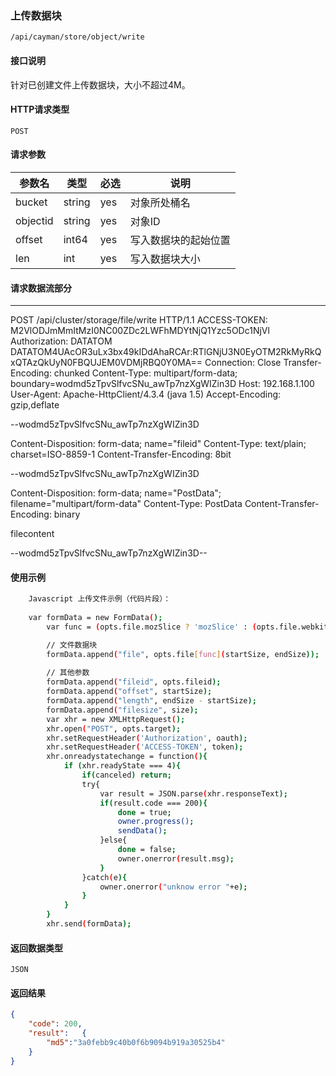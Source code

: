 
### 上传数据块
`/api/cayman/store/object/write`

#### 接口说明
针对已创建文件上传数据块，大小不超过4M。

#### HTTP请求类型
`POST`

#### 请求参数
|参数名|类型|必选|说明|
|--|--|--|--|
|bucket|string|yes|对象所处桶名|
|objectid|string|yes|对象ID|
|offset|int64|yes|写入数据块的起始位置|
|len|int|yes|写入数据块大小|


#### 请求数据流部分

---
POST /api/cluster/storage/file/write HTTP/1.1
ACCESS-TOKEN: M2VlODJmMmItMzI0NC00ZDc2LWFhMDYtNjQ1Yzc5ODc1NjVl
Authorization: DATATOM DATATOM4UAcOR3uLx3bx49kIDdAhaRCAr:RTlGNjU3N0EyOTM2RkMyRkQxQTAzQkUyN0FBQUJEM0VDMjRBQ0Y0MA==
Connection: Close
Transfer-Encoding: chunked
Content-Type: multipart/form-data; boundary=wodmd5zTpvSlfvcSNu_awTp7nzXgWIZin3D
Host: 192.168.1.100
User-Agent: Apache-HttpClient/4.3.4 (java 1.5)
Accept-Encoding: gzip,deflate

--wodmd5zTpvSlfvcSNu_awTp7nzXgWIZin3D

Content-Disposition: form-data; name="fileid"
Content-Type: text/plain; charset=ISO-8859-1
Content-Transfer-Encoding: 8bit

--wodmd5zTpvSlfvcSNu_awTp7nzXgWIZin3D

Content-Disposition: form-data; name="PostData"; filename="multipart/form-data"
Content-Type: PostData
Content-Transfer-Encoding: binary

filecontent

--wodmd5zTpvSlfvcSNu_awTp7nzXgWIZin3D--

#### 使用示例
```sh
	Javascript 上传文件示例（代码片段）： 
					 
	var formData = new FormData();
        var func = (opts.file.mozSlice ? 'mozSlice' : (opts.file.webkitSlice ? 'webkitSlice' : 'slice'));

		// 文件数据块
        formData.append("file", opts.file[func](startSize, endSize));
        
		// 其他参数		
		formData.append("fileid", opts.fileid);
        formData.append("offset", startSize);
        formData.append("length", endSize - startSize);
        formData.append("filesize", size);
        var xhr = new XMLHttpRequest();
        xhr.open("POST", opts.target);
        xhr.setRequestHeader('Authorization', oauth);
        xhr.setRequestHeader('ACCESS-TOKEN', token);
        xhr.onreadystatechange = function(){
            if (xhr.readyState === 4){
                if(canceled) return;
                try{
                    var result = JSON.parse(xhr.responseText);
                    if(result.code === 200){
                        done = true;
                        owner.progress();
                        sendData();
                    }else{
                        done = false;
                        owner.onerror(result.msg);
                    }
                }catch(e){
                    owner.onerror("unknow error "+e);
                }
            }
        }
        xhr.send(formData);
```

#### 返回数据类型
`JSON`

#### 返回结果
```json
{
	"code":	200,
	"result":	{
		"md5":"3a0febb9c40b0f6b9094b919a30525b4"
	}
}
```

